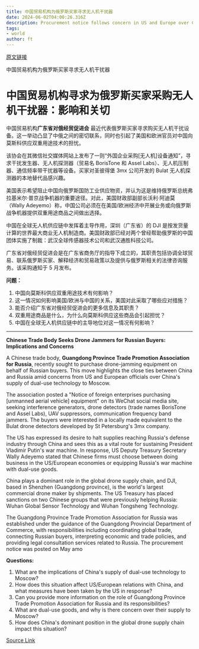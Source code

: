 ```yaml
---
title: 中国贸易机构为俄罗斯买家寻求无人机干扰器
date: 2024-06-02T04:00:26.316Z
description: Procurement notice follows concern in US and Europe over China’s sale of dual-use goods to Moscow
tags: 
- world
author: ft
---
```


[原文链接](https://ft.com/content/99520f81-b39c-4232-8601-0c7a7214b21e)

中国贸易机构为俄罗斯买家寻求无人机干扰器

# 中国贸易机构寻求为俄罗斯买家采购无人机干扰器：影响和关切

中国贸易机构**广东省对俄经贸促进会** 最近代表俄罗斯买家寻求购买无人机干扰设备。这一举动凸显了中俄之间的密切联系，同时也引起了美国和欧洲官员对中国向莫斯科供应双重用途技术的担忧。

该协会在其微信社交媒体网站上发布了一则“外国企业采购[无人机]设备通知”，寻求干扰发生器、无人机探测器（贸易名 BorisTone 和 Assel Labs）、无人机压制器、通信频率带干扰器等设备。买家对圣彼得堡 3mx 公司开发的 Bulat 无人机探测器的本地替代品感兴趣。

美国表示希望阻止中国向俄罗斯国防工业供应物资，并认为这是维持俄罗斯总统弗拉基米尔·普京战争机器的重要途径。对此，美国财政部副部长沃利·阿迪莫（Wally Adeyemo）称，中国公司必须在在美国/欧洲经济中开展业务或向俄罗斯战争机器提供双重用途商品之间做出选择。

中国在全球无人机供应链中发挥着主导作用，深圳（广东省）的 DJI 是按发货量计算的世界最大商业无人机制造商。美国财政部已经对两个曾经帮助俄罗斯的中国团体实施了制裁：武汉全球传感器技术公司和武汉通胜科技公司。

广东省对俄经贸促进会是在广东省商务厅的指导下成立的，其职责包括协调全球贸易、联系俄罗斯买家、解释经济和贸易政策以及提供与俄罗斯相关的法律咨询服务。该采购通知于 5 月发布。

**问题：**
1. 中国向莫斯科供应双重用途技术有何影响？
2. 这一情况如何影响美国/欧洲与中国的关系，美国对此采取了哪些应对措施？
3. 能否介绍广东省对俄经贸促进会的更多信息及其职责？
4. 双重用途商品是什么，为什么向莫斯科供应这些商品会引起担忧？
5. 中国在全球无人机供应链中的主导地位对这一情况有何影响？

---

**Chinese Trade Body Seeks Drone Jammers for Russian Buyers: Implications and Concerns**

A Chinese trade body, **Guangdong Province Trade Promotion Association for Russia**, recently sought to purchase drone-jamming equipment on behalf of Russian buyers. This move highlights the close ties between China and Russia amid concerns from US and European officials over China's supply of dual-use technology to Moscow.

The association posted a "Notice of foreign enterprises purchasing [unmanned aerial vehicle] equipment" on its WeChat social media site, seeking interference generators, drone detectors (trade names BorisTone and Assel Labs), UAV suppressors, communication frequency band jammers. The buyers were interested in a locally made equivalent to the Bulat drone detectors developed by St Petersburg's 3mx company.

The US has expressed its desire to halt supplies reaching Russia's defense industry through China and sees this as a vital route for sustaining President Vladimir Putin's war machine. In response, US Deputy Treasury Secretary Wally Adeyemo stated that Chinese firms must choose between doing business in the US/European economies or equipping Russia's war machine with dual-use goods.

China plays a dominant role in the global drone supply chain, and DJI, based in Shenzhen (Guangdong province), is the world's largest commercial drone maker by shipments. The US Treasury has placed sanctions on two Chinese groups that were previously helping Russia: Wuhan Global Sensor Technology and Wuhan Tongsheng Technology.

The Guangdong Province Trade Promotion Association for Russia was established under the guidance of the Guangdong Provincial Department of Commerce, with responsibilities including coordinating global trade, connecting Russian buyers, interpreting economic and trade policies, and providing legal consultation services related to Russia. The procurement notice was posted on May amo

**Questions:**
1. What are the implications of China's supply of dual-use technology to Moscow?
2. How does this situation affect US/European relations with China, and what measures have been taken by the US in response?
3. Can you provide more information on the role of Guangdong Province Trade Promotion Association for Russia and its responsibilities?
4. What are dual-use goods, and why is there concern over their supply to Moscow?
5. How does China's dominant position in the global drone supply chain impact this situation?

[Source Link](https://ft.com/content/99520f81-b39c-4232-8601-0c7a7214b21e)

